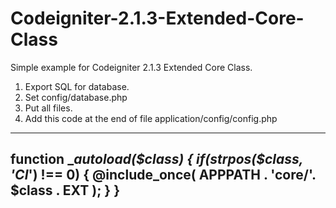 Codeigniter-2.1.3-Extended-Core-Class
===============================

Simple example for Codeigniter 2.1.3 Extended Core Class.

1. Export SQL for database.
2. Set config/database.php
3. Put all files.
4. Add this code at the end of file application/config/config.php
-------------
function __autoload($class)
{
 if(strpos($class, 'CI_') !== 0)
 {
  @include_once( APPPATH . 'core/'. $class . EXT );
 }
}
-------------
